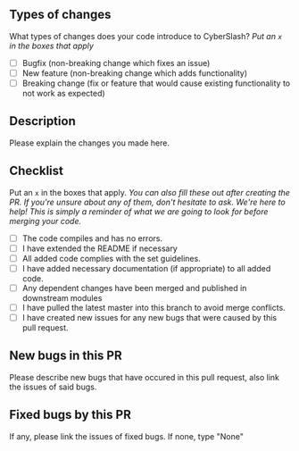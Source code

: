 ## Types of changes

What types of changes does your code introduce to CyberSlash?
_Put an `x` in the boxes that apply_

- [ ] Bugfix (non-breaking change which fixes an issue)
- [ ] New feature (non-breaking change which adds functionality)
- [ ] Breaking change (fix or feature that would cause existing functionality to not work as expected)

## Description

Please explain the changes you made here.

## Checklist

Put an `x` in the boxes that apply. 
_You can also fill these out after creating the PR. If you're unsure about any of them, don't hesitate to ask. We're here to help! This is simply a reminder of what we are going to look for before merging your code._

- [ ] The code compiles and has no errors.
- [ ] I have extended the README if necessary
- [ ] All added code complies with the set guidelines.
- [ ] I have added necessary documentation (if appropriate) to all added code.
- [ ] Any dependent changes have been merged and published in downstream modules
- [ ] I have pulled the latest master into this branch to avoid merge conflicts.
- [ ] I have created new issues for any new bugs that were caused by this pull request.

## New bugs in this PR

Please describe new bugs that have occured in this pull request, also link the issues of said bugs.

## Fixed bugs by this PR

If any, please link the issues of fixed bugs. If none, type "None"
